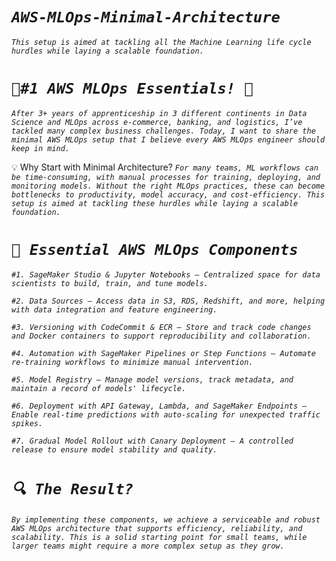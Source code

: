 # _`AWS-MLOps-Minimal-Architecture`_

_`This setup is aimed at tackling all the Machine Learning life cycle hurdles while laying a scalable foundation.`_

# _`🚀#1 AWS MLOps Essentials! 🚀`_
_`After 3+ years of apprenticeship in 3 different continents in Data Science and MLOps across e-commerce, banking, and logistics, I’ve tackled many complex business challenges. Today, I want to share the minimal AWS MLOps setup that I believe every AWS MLOps engineer should keep in mind.`_

💡 Why Start with Minimal Architecture?
_`For many teams, ML workflows can be time-consuming, with manual processes for training, deploying, and monitoring models. Without the right MLOps practices, these can become bottlenecks to productivity, model accuracy, and cost-efficiency. This setup is aimed at tackling these hurdles while laying a scalable foundation.`_

# _`🔑 Essential AWS MLOps Components`_

_`#1. SageMaker Studio & Jupyter Notebooks – Centralized space for data scientists to build, train, and tune models.`_

_`#2. Data Sources – Access data in S3, RDS, Redshift, and more, helping with data integration and feature engineering.`_

_`#3. Versioning with CodeCommit & ECR – Store and track code changes and Docker containers to support reproducibility and collaboration.`_

_`#4. Automation with SageMaker Pipelines or Step Functions – Automate re-training workflows to minimize manual intervention.`_

_`#5. Model Registry – Manage model versions, track metadata, and maintain a record of models' lifecycle.`_

_`#6. Deployment with API Gateway, Lambda, and SageMaker Endpoints – Enable real-time predictions with auto-scaling for unexpected traffic spikes.`_

_`#7. Gradual Model Rollout with Canary Deployment – A controlled release to ensure model stability and quality.`_

# _`🔍 The Result?`_

_`By implementing these components, we achieve a serviceable and robust AWS MLOps architecture that supports efficiency, reliability, and scalability. This is a solid starting point for small teams, while larger teams might require a more complex setup as they grow.`_



